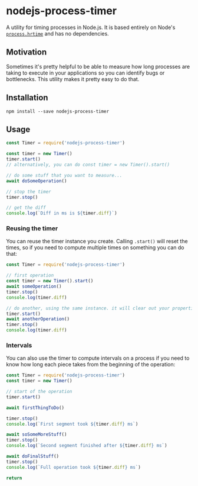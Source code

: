 # nodejs-process-timer

A utility for timing processes in Node.js. It is based entirely on Node's [`process.hrtime`](https://nodejs.org/api/process.html#process_process_hrtime_time) and has no dependencies.

## Motivation

Sometimes it's pretty helpful to be able to measure how long processes are taking to execute in your applications so you can identify bugs or bottlenecks. This utility makes it pretty easy to do that.

## Installation

```
npm install --save nodejs-process-timer
```

## Usage

```js
const Timer = require('nodejs-process-timer')

const timer = new Timer()
timer.start()
// alternatively, you can do const timer = new Timer().start()

// do some stuff that you want to measure...
await doSomeOperation()

// stop the timer
timer.stop()

// get the diff
console.log(`Diff in ms is ${timer.diff}`)
```

### Reusing the timer

You can reuse the timer instance you create. Calling `.start()` will reset the times, so if you need to compute multiple times on something you can do that:

```js
const Timer = require('nodejs-process-timer')

// first operation
const timer = new Timer().start()
await someOperation()
timer.stop()
console.log(timer.diff)

// do another, using the same instance. it will clear out your properties
timer.start()
await anotherOperation()
timer.stop()
console.log(timer.diff)
```

### Intervals

You can also use the timer to compute intervals on a process if you need to know how long each piece takes from the beginning of the operation:

```js
const Timer = require('nodejs-process-timer')
const timer = new Timer()

// start of the operation
timer.start()

await firstThingToDo()

timer.stop()
console.log(`First segment took ${timer.diff} ms`)

await soSomeMoreStuff()
timer.stop()
console.log(`Second segment finished after ${timer.diff} ms`)

await doFinalStuff()
timer.stop()
console.log(`Full operation took ${timer.diff} ms`)

return
```
